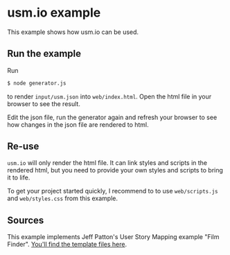 # usm.io example

This example shows how usm.io can be used.

## Run the example

Run

```sh
$ node generator.js
```

to render `input/usm.json` into `web/index.html`. Open the html file in your browser to see the result.

Edit the json file, run the generator again and refresh your browser to see how changes in the json file are rendered to html.

## Re-use

`usm.io` will only render the html file. It can link styles and scripts in the rendered html, but you need to provide your own styles and scripts to bring it to life.

To get your project started quickly, I recommend to to use `web/scripts.js` and `web/styles.css` from this example.

## Sources

This example implements Jeff Patton's User Story Mapping example "Film Finder". [You'll find the template files here]( https://www.dropbox.com/sh/naxyjgn7wwvtmmz/AAAEGR4Lav8rz2eTbyAJGgUia?dl=0).